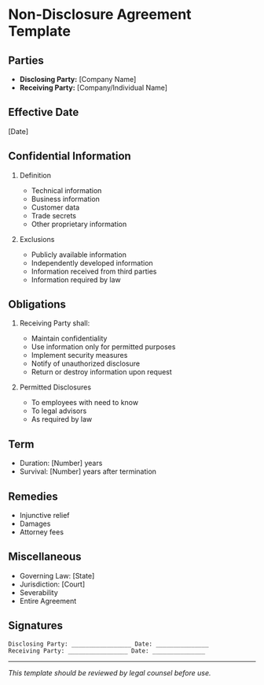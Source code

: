 # Non-Disclosure Agreement Template

## Parties
- **Disclosing Party:** [Company Name]
- **Receiving Party:** [Company/Individual Name]

## Effective Date
[Date]

## Confidential Information
1. Definition
   - Technical information
   - Business information
   - Customer data
   - Trade secrets
   - Other proprietary information

2. Exclusions
   - Publicly available information
   - Independently developed information
   - Information received from third parties
   - Information required by law

## Obligations
1. Receiving Party shall:
   - Maintain confidentiality
   - Use information only for permitted purposes
   - Implement security measures
   - Notify of unauthorized disclosure
   - Return or destroy information upon request

2. Permitted Disclosures
   - To employees with need to know
   - To legal advisors
   - As required by law

## Term
- Duration: [Number] years
- Survival: [Number] years after termination

## Remedies
- Injunctive relief
- Damages
- Attorney fees

## Miscellaneous
- Governing Law: [State]
- Jurisdiction: [Court]
- Severability
- Entire Agreement

## Signatures
```
Disclosing Party: _________________ Date: _______________
Receiving Party: _________________ Date: _______________
```

---
*This template should be reviewed by legal counsel before use.* 